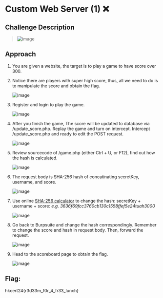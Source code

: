 # Custom Web Server (1) ❌

## Challenge Description
> ![image](https://github.com/user-attachments/assets/6c6d3faa-1507-44b1-ab11-abcead353e6a)


## Approach
1. You are given a website, the target is to play a game to have score over 300.
2. Notice there are players with super high score, thus, all we need to do is to manipulate the score and obtain the flag.

   ![image](https://github.com/user-attachments/assets/68355a4c-4745-463a-98b6-07499b92669c)

3. Register and login to play the game.

   ![image](https://github.com/user-attachments/assets/4fca4895-074f-46da-abb0-f88cb7e9b382)

4. After you finish the game, The score will be updated to database via /update_score.php. Replay the game and turn on intercept. Intercept /update_score.php and ready to edit the POST request.

   ![image](https://github.com/user-attachments/assets/03c34f2e-2f98-4ce5-977a-575b0eaf04ab)

5. Review sourcecode of /game.php (either Ctrl + U, or F12), find out how the hash is calculated.

   ![image](https://github.com/user-attachments/assets/559536e1-669f-4555-8930-d5f6b8c7f7ce)

6. The request body is SHA-256 hash of concatinating secretKey, username, and score.

    ![image](https://github.com/user-attachments/assets/16777ba1-8453-45dc-b1a0-9c6e31666bc8)

7. Use online [SHA-256 calculator](https://emn178.github.io/online-tools/sha256.html) to change the hash: secretKey + username + score: *e.g. 3636f69fcc3760cb130c1558ffef5e24tuah3000*

   ![image](https://github.com/user-attachments/assets/7efbdac4-75d0-43da-94f8-b05f12ea6843)

8. Go back to Burpsuite and change the hash correspondingly. Remember to change the score and hash in request body. Then, forward the request.

   ![image](https://github.com/user-attachments/assets/be0db6da-8da5-4c4f-ac2c-f5b2f7fe0ef8)

10. Head to the scoreboard page to obtain the flag.

    ![image](https://github.com/user-attachments/assets/d37b4e35-d713-4c69-aa10-14af4f56f756)

## Flag: 
hkcert24{r3d33m_f0r_4_fr33_lunch}
